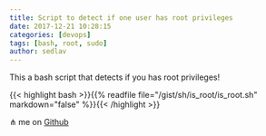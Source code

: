 ```yaml
---
title: Script to detect if one user has root privileges
date: 2017-12-21 10:28:15
categories: [devops]
tags: [bash, root, sudo]
author: sedlav
---
```


This a bash script that detects if you has root privileges!

{{< highlight bash >}}{{% readfile file="/gist/sh/is_root/is_root.sh" markdown="false" %}}{{< /highlight >}}

⋔ me on [Github](https://gist.github.com/yoander/a35620c7c38431e56b2c414a0d789b0b) 
